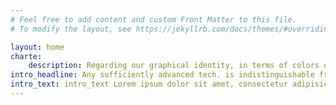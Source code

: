 ```yaml
---
# Feel free to add content and custom Front Matter to this file.
# To modify the layout, see https://jekyllrb.com/docs/themes/#overriding-theme-defaults

layout: home
charte:
    description: Regarding our graphical identity, in terms of colors or fonts, we choose to stick to the corporate identity. We could have been doing something slickier, cleaner, with a lot of negative space and everything but we acknoledge that effective communication is also how people see us. We don't believe to be a spin off or a research labs. We are Smile's Innovation Team, so we share 100% of the Smile's branding. Check-out with the marketing & communication team to get the corporate identity PDF.
intro_headline: Any sufficiently advanced tech. is indistinguishable from magic.
intro_text: intro_text Lorem ipsum dolor sit amet, consectetur adipisicing elit, sed do eiusmod tempor incididunt ut labore et dolore magna aliqua. Ut enim ad minim veniam, quis nostrud exercitation ullamco laboris nisi ut aliquip ex ea commodo consequat. Duis aute irure dolor in reprehenderit in voluptate velit esse cillum dolore eu fugiat nulla pariatur. Excepteur sint occaecat cupidatat non proident, sunt in culpa qui officia deserunt mollit anim id est laborum.
---
```

